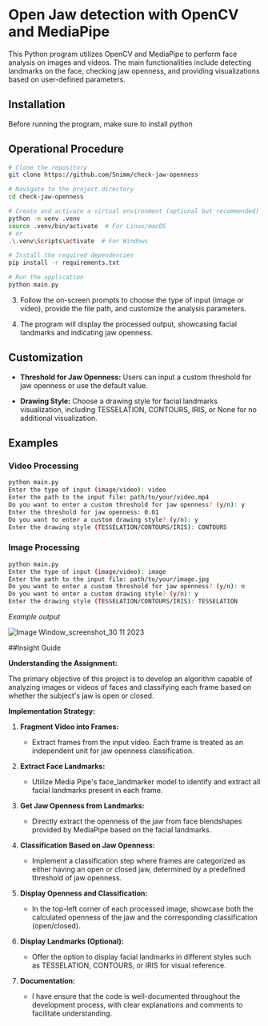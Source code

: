 # Open Jaw detection with OpenCV and MediaPipe

This Python program utilizes OpenCV and MediaPipe to perform face analysis on images and videos. The main functionalities include detecting landmarks on the face, checking jaw openness, and providing visualizations based on user-defined parameters.

## Installation

Before running the program, make sure to install python


## Operational Procedure
```bash
# Clone the repository
git clone https://github.com/Snimm/check-jaw-openness

# Navigate to the project directory
cd check-jaw-openness

# Create and activate a virtual environment (optional but recommended)
python -m venv .venv
source .venv/bin/activate  # For Linux/macOS
# or
.\.venv\Scripts\activate  # For Windows

# Install the required dependencies
pip install -r requirements.txt

# Run the application
python main.py
```

3. Follow the on-screen prompts to choose the type of input (image or video), provide the file path, and customize the analysis parameters.

4. The program will display the processed output, showcasing facial landmarks and indicating jaw openness.

## Customization

- **Threshold for Jaw Openness:** Users can input a custom threshold for jaw openness or use the default value.

- **Drawing Style:** Choose a drawing style for facial landmarks visualization, including TESSELATION, CONTOURS, IRIS, or None for no additional visualization.

## Examples

### Video Processing

```bash
python main.py
Enter the type of input (image/video): video
Enter the path to the input file: path/to/your/video.mp4
Do you want to enter a custom threshold for jaw openness? (y/n): y
Enter the threshold for jaw openness: 0.01
Do you want to enter a custom drawing style? (y/n): y
Enter the drawing style (TESSELATION/CONTOURS/IRIS): CONTOURS
```

### Image Processing

```bash
python main.py
Enter the type of input (image/video): image
Enter the path to the input file: path/to/your/image.jpg
Do you want to enter a custom threshold for jaw openness? (y/n): n
Do you want to enter a custom drawing style? (y/n): y
Enter the drawing style (TESSELATION/CONTOURS/IRIS): TESSELATION
```
*Example output*

![Image Window_screenshot_30 11 2023](https://github.com/Snimm/check-jaw-openness/assets/53926889/a3a702aa-be17-4057-9c39-cc21b75858a3)


##Insight Guide

**Understanding the Assignment:**

The primary objective of this project is to develop an algorithm capable of analyzing images or videos of faces and classifying each frame based on whether the subject's jaw is open or closed.

**Implementation Strategy:**

1. **Fragment Video into Frames:**
   - Extract frames from the input video. Each frame is treated as an independent unit for jaw openness classification.

2. **Extract Face Landmarks:**
   - Utilize Media Pipe's face_landmarker model to identify and extract all facial landmarks present in each frame.

3. **Get Jaw Openness from Landmarks:**
   - Directly extract the openness of the jaw from face blendshapes provided by MediaPipe based on the facial landmarks.

4. **Classification Based on Jaw Openness:**
   - Implement a classification step where frames are categorized as either having an open or closed jaw, determined by a predefined threshold of jaw openness.

5. **Display Openness and Classification:**
   - In the top-left corner of each processed image, showcase both the calculated openness of the jaw and the corresponding classification (open/closed).

6. **Display Landmarks (Optional):**
   - Offer the option to display facial landmarks in different styles such as TESSELATION, CONTOURS, or IRIS for visual reference.

7. **Documentation:**
   - I have ensure that the code is well-documented throughout the development process, with clear explanations and comments to facilitate understanding.


